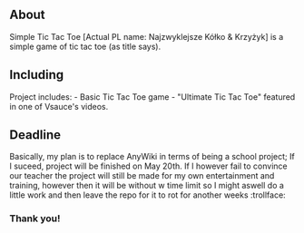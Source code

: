 <h2>About</h2>
Simple Tic Tac Toe [Actual PL name: Najzwyklejsze Kółko & Krzyżyk] is a simple game of tic tac toe (as title says).
<h2>Including</h2>
Project includes:
- Basic Tic Tac Toe game
- "Ultimate Tic Tac Toe" featured in one of Vsauce's videos.
<h2>Deadline</h2>
Basically, my plan is to replace AnyWiki in terms of being a school project; If I suceed, project will be finished on May 20th. If I however fail to convince our teacher the project will still be made for my own entertainment and training, however then it will be without w time limit so I might aswell do a little work and then leave the repo for it to rot for another weeks :trollface:
<h3>Thank you!</h3>

